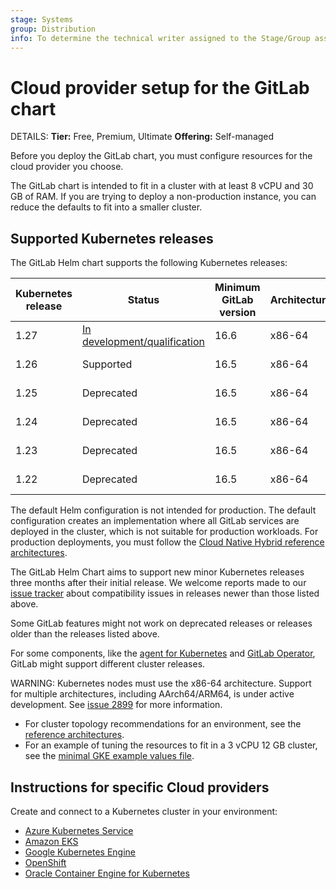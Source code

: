 ```yaml
---
stage: Systems
group: Distribution
info: To determine the technical writer assigned to the Stage/Group associated with this page, see https://handbook.gitlab.com/handbook/product/ux/technical-writing/#assignments
---
```


# Cloud provider setup for the GitLab chart

DETAILS:
**Tier:** Free, Premium, Ultimate
**Offering:** Self-managed

Before you deploy the GitLab chart, you must configure resources for
the cloud provider you choose.

The GitLab chart is intended to fit in a cluster with at least 8 vCPU
and 30 GB of RAM. If you are trying to deploy a non-production instance,
you can reduce the defaults to fit into a smaller cluster.

## Supported Kubernetes releases

The GitLab Helm chart supports the following Kubernetes releases:

| Kubernetes release | Status                                                                             | Minimum GitLab version | Architectures | End of life |
|--------------------|------------------------------------------------------------------------------------|------------------------|---------------|-------------|
| 1.27               | [In development/qualification](https://gitlab.com/groups/gitlab-org/-/epics/11320) | 16.6                   | x86-64        | 2024-06-28  |
| 1.26               | Supported                                                                          | 16.5                   | x86-64        | 2024-02-28  |
| 1.25               | Deprecated                                                                         | 16.5                   | x86-64        | 2023-10-28  |
| 1.24               | Deprecated                                                                         | 16.5                   | x86-64        | 2023-07-28  |
| 1.23               | Deprecated                                                                         | 16.5                   | x86-64        | 2023-02-28  |
| 1.22               | Deprecated                                                                         | 16.5                   | x86-64        | 2022-10-28  |

The default Helm configuration is not intended for production. The default configuration creates an implementation where all GitLab services are deployed in the cluster, which is not suitable for production workloads. For production deployments, you must follow the [Cloud Native Hybrid reference architectures](../index.md#use-the-reference-architectures).

The GitLab Helm Chart aims to support new minor Kubernetes releases three months after their initial release.
We welcome reports made to our [issue tracker](https://gitlab.com/gitlab-org/charts/gitlab/-/issues) about compatibility issues in releases newer than those listed above.

Some GitLab features might not work on deprecated releases or releases older than the releases listed above.

For some components, like the [agent for Kubernetes](https://docs.gitlab.com/ee/user/clusters/agent/#gitlab-agent-for-kubernetes-supported-cluster-versions) and [GitLab Operator](https://docs.gitlab.com/operator/installation.html#kubernetes), GitLab might support different cluster releases.

WARNING:
Kubernetes nodes must use the x86-64 architecture.
Support for multiple architectures, including AArch64/ARM64, is under active development.
See [issue 2899](https://gitlab.com/gitlab-org/charts/gitlab/-/issues/2899) for more information.

- For cluster topology recommendations for an environment, see the
  [reference architectures](https://docs.gitlab.com/ee/administration/reference_architectures/#available-reference-architectures).
- For an example of tuning the resources to fit in a 3 vCPU 12 GB cluster, see the
  [minimal GKE example values file](https://gitlab.com/gitlab-org/charts/gitlab/tree/master/examples/values-gke-minimum.yaml).

## Instructions for specific Cloud providers

Create and connect to a Kubernetes cluster in your environment:

- [Azure Kubernetes Service](aks.md)
- [Amazon EKS](eks.md)
- [Google Kubernetes Engine](gke.md)
- [OpenShift](openshift.md)
- [Oracle Container Engine for Kubernetes](oke.md)
